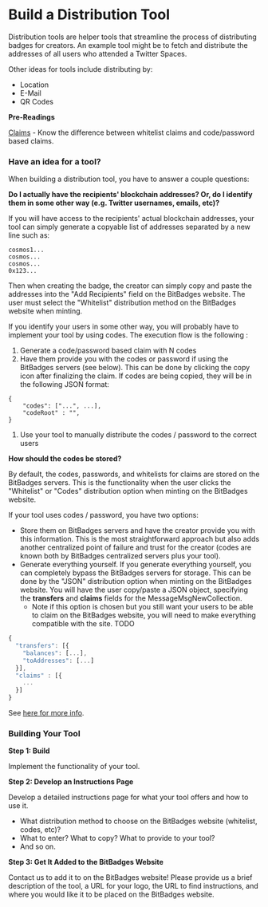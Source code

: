 # Build a Distribution Tool

Distribution tools are helper tools that streamline the process of distributing badges for creators. An example tool might be to fetch and distribute the addresses of all users who attended a Twitter Spaces.&#x20;

Other ideas for tools include distributing by:

* Location
* E-Mail
* QR Codes



**Pre-Readings**

[Claims](../need-to-know/claims.md) - Know the difference between whitelist claims and code/password based claims.

### **Have an idea for a tool?**

When building a distribution tool, you have to answer a couple questions:

**Do I actually have the recipients' blockchain addresses? Or, do I identify them in some other way (e.g. Twitter usernames, emails, etc)?**

If you will have access to the recipients' actual blockchain addresses, your tool can simply generate a copyable list of addresses separated by a new line such as:

```
cosmos1...
cosmos...
cosmos...
0x123...
```

Then when creating the badge, the creator can simply copy and paste the addresses into the "Add Recipients" field on the BitBadges website. The user must select the "Whitelist" distribution method on the BitBadges website when minting.



If you identify your users in some other way, you will probably have to implement your tool by using codes. The execution flow is the following :&#x20;

1. Generate a code/password based claim with N codes
2. Have them provide you with the codes or password if using the BitBadges servers (see below). This can be done by clicking the copy icon after finalizing the claim. If codes are being copied, they will be in the following JSON format:

```
{
    "codes": ["...", ...],
    "codeRoot" : "",
}
```

1. Use your tool to manually distribute the codes / password to the correct users



**How should the codes be stored?**

By default, the codes, passwords, and whitelists for claims are stored on the BitBadges servers. This is the functionality when the user clicks the "Whitelist" or "Codes" distribution option when minting on the BitBadges website.

If your tool uses codes / password, you have two options:

* Store them on BitBadges servers and have the creator provide you with this information. This is the most straightforward approach but also adds another centralized point of failure and trust for the creator (codes are known both by BitBadges centralized servers plus your tool).
* Generate everything yourself. If you generate everything yourself, you can completely bypass the BitBadges servers for storage. This can be done by the "JSON" distribution option when minting on the BitBadges website. You will have the user copy/paste a JSON object, specifying the **transfers** and **claims** fields for the MessageMsgNewCollection.
  * Note if this option is chosen but you still want your users to be able to claim on the BitBadges website, you will need to make everything compatible with the site. TODO

```typescript
{
  "transfers": [{
    "balances": [...],
    "toAddresses": [...]
  }],
  "claims" : [{
    ...
  }]
}
```

See [here for more info](https://bitbadges.github.io/bitbadgesjs/packages/transactions/docs/interfaces/MessageMsgNewCollection.html).





### **Building Your Tool**

**Step 1: Build**&#x20;

Implement the functionality of your tool.

**Step 2: Develop an Instructions Page**

Develop a detailed instructions page for what your tool offers and how to use it.&#x20;

* What distribution method to choose on the BitBadges website (whitelist, codes, etc)?
* What to enter? What to copy? What to provide to your tool?
* And so on.

**Step 3: Get It Added to the BitBadges Website**

Contact us to add it to on the BitBadges website! Please provide us a brief description of the tool, a URL for your logo, the URL to find instructions, and where you would like it to be placed on the BitBadges website.

